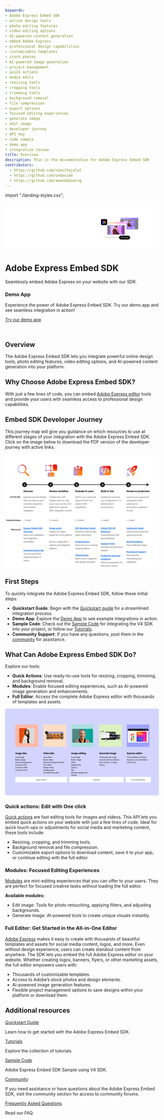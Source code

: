 ```yaml
---
keywords:
- Adobe Express Embed SDK
- online design tools
- photo editing features
- video editing options
- AI-powered content generation
- embed Adobe Express
- professional design capabilities
- customizable templates
- stock photos
- AI-powered image generation
- project management
- quick actions
- media edits
- resizing tools
- cropping tools
- trimming tools
- background removal
- file compression
- export options
- focused editing experiences
- generate image
- edit image
- developer journey
- API key
- code sample
- demo app
- integration review
title: Overview
description: This is the documentation for Adobe Express Embed SDK
contributors:
  - https://github.com/nimithajalal
  - https://github.com/undavide
  - https://github.com/amandahuarng
---
```

import "./landing-styles.css";

<Hero slots="image, heading, text" background="rgb(193, 72, 273)"/>

![Hero image](./images/wide-SDK-Banner-570x400.png)

# Adobe Express Embed SDK

Seamlessly embed Adobe Express on your website with our SDK.

<Announcement slots="heading, text, buttons" variant="secondary" />

### Demo App

Experience the power of Adobe Express Embed SDK. Try our demo app and see seamless integration in action!

[Try our demo app](https://demo.expressembed.com/)

<br/>

## Overview

The Adobe Express Embed SDK lets you integrate powerful online design tools, photo editing features, video editing options, and AI-powered content generation into your platform.

## Why Choose Adobe Express Embed SDK?

With just a few lines of code, you can embed [Adobe Express editor](https://www.adobe.com/in/express/) tools and provide your users with seamless access to professional design capabilities.

## Embed SDK Developer Journey

This journey map will give you guidance on which resources to use at different stages of your integration with the Adobe Express Embed SDK. Click on the image below to download the PDF version of the developer journey with active links.

[![Developer Journey](./images/developer-journey.png)](./images/developer-journey.pdf)

## First Steps

To quickly integrate the Adobe Express Embed SDK, follow these initial steps:

- **Quickstart Guide**: Begin with the [Quickstart guide](./quickstart/index.md) for a streamlined integration process.
- **Demo App**: Explore the [Demo App](https://demo.expressembed.com/) to see example integrations in action.
- **Sample Code**: Check out the [Sample Code](https://github.com/AdobeDocs/cc-everywhere/blob/main/v4-sample/sample.md) for integrating the V4 SDK into your project, or follow our [Tutorials](./tutorials/index.md).
- **Community Support**: If you have any questions, post them in the [community](https://community.adobe.com/t5/adobe-express-embed-sdk/ct-p/ct-express-embed-sdk?page=1&sort=latest_replies&lang=all&tabid=all) for assistance.

## What Can Adobe Express Embed SDK Do?

Explore our tools:

- **Quick Actions**: Use ready-to-use tools for resizing, cropping, trimming, and background removal.
- **Modules**: Enable focused editing experiences, such as AI-powered image generation and enhancements.
- **Full Editor**: Access the complete Adobe Express editor with thousands of templates and assets.

![Overview illustration](./images/overview_illustration.png)

### Quick actions: Edit with One click

[Quick actions](https://www.adobe.com/express/feature/quick-actions) are fast editing tools for images and videos. This API lets you embed quick actions on your website with just a few lines of code. Ideal for quick touch-ups or adjustments for social media and marketing content, these tools include:

- Resizing, cropping, and trimming tools.
- Background removal and file compression.
- Customizable export options to download content, save it to your app, or continue editing with the full editor.

### Modules: Focused Editing Experiences

[Modules](../guides/modules/index.md) are mini-editing experiences that you can offer to your users. They are perfect for focused creative tasks without loading the full editor.

**Available modules:**

- Edit image: Tools for photo retouching, applying filters, and adjusting backgrounds.
- Generate image: AI-powered tools to create unique visuals instantly.

### Full Editor: Get Started in the All-in-One Editor

[Adobe Express](https://adobe.com/express) makes it easy to create with thousands of beautiful templates and assets for social media content, logos, and more. Even without design experience, users can create standout content from anywhere. The SDK lets you embed the full Adobe Express editor on your website. Whether creating logos, banners, flyers, or other marketing assets, the full editor empowers users with:

- Thousands of customizable templates.
- Access to Adobe’s stock photos and design elements.
- AI-powered image generation features.
- Flexible project management options to save designs within your platform or download them.

## Additional resources

<DiscoverBlock slots="link, text" width="50%"/>

[Quickstart Guide](./quickstart/index.md)

Learn how to get started with the Adobe Express Embed SDK.

<DiscoverBlock slots="link, text" width="50%"/>

[Tutorials](./tutorials/index.md)

Explore the collection of tutorials.

<DiscoverBlock slots="link, text" width="50%"/>

[Sample Code](https://github.com/AdobeDocs/cc-everywhere/tree/main/v4-sample)

Adobe Express Embed SDK Sample using V4 SDK.

<DiscoverBlock slots="link, text" width="50%"/>

[Community](https://developer.adobe.com/express/community)

If you need assistance or have questions about the Adobe Express Embed SDK, visit the community section for access to community forums.

<DiscoverBlock slots="link, text"  width="100%"/>

[Frequently Asked Questions](./troubleshooting/faq/index.md)

Read our FAQ.
